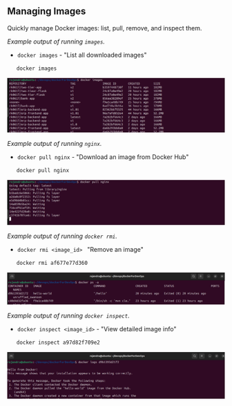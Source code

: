 ## Managing Images
Quickly manage Docker images: list, pull, remove, and inspect them.

*Example output of running `images`.*
   - `docker images`  - "List all downloaded images"
```bash
   docker images

 ```
![Docker Run Screenshot1](../assets/images/Screenshot1.png)  
    

*Example output of running `nginx`.*
   - `docker pull nginx`  - "Download an image from Docker Hub"
```bash
   docker pull nginx

 ```
![Docker Run Screenshot2](../assets/images/Screenshot2.png)  
    

*Example output of running `docker rmi`.*
   - `docker rmi <image_id> `   "Remove an image"
```bash
   docker rmi af677e77d360 
```
![Docker Run Screenshot3](../assets/manage/Screenshot3.png)  
   

*Example output of running `docker inspect`.*
   - `docker inspect <image_id>` - "View detailed image info"
```bash
   docker inspect a97d82f709e2
```
![Docker Run Screenshot4](../assets/manage/Screenshot4.png)  
 